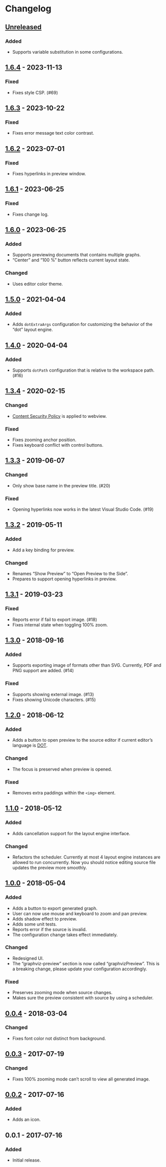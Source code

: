 # Changelog

<!-- markdownlint-disable no-duplicate-heading -->

## [Unreleased]

### Added

- Supports variable substitution in some configurations.

## [1.6.4] - 2023-11-13

### Fixed

- Fixes style CSP. (#69)

## [1.6.3] - 2023-10-22

### Fixed

- Fixes error message text color contrast.

## [1.6.2] - 2023-07-01

### Fixed

- Fixes hyperlinks in preview window.

## [1.6.1] - 2023-06-25

### Fixed

- Fixes change log.

## [1.6.0] - 2023-06-25

### Added

- Supports previewing documents that contains multiple graphs.
- “Center” and “100 %” button reflects current layout state.

### Changed

- Uses editor color theme.

## [1.5.0] - 2021-04-04

### Added

- Adds `dotExtraArgs` configuration for customizing the behavior of the “dot” layout engine.

## [1.4.0] - 2020-04-04

### Added

- Supports `dotPath` configuration that is relative to the workspace path. (#16)

## [1.3.4] - 2020-02-15

### Changed

- [Content Security Policy](https://en.wikipedia.org/wiki/Content_Security_Policy) is applied to webview.

### Fixed

- Fixes zooming anchor position.
- Fixes keyboard conflict with control buttons.

## [1.3.3] - 2019-06-07

### Changed

- Only show base name in the preview title. (#20)

### Fixed

- Opening hyperlinks now works in the latest Visual Studio Code. (#19)

## [1.3.2] - 2019-05-11

### Added

- Add a key binding for preview.

### Changed

- Renames “Show Preview” to “Open Preview to the Side”.
- Prepares to support opening hyperlinks in preview.

## [1.3.1] - 2019-03-23

### Fixed

- Reports error if fail to export image. (#18)
- Fixes internal state when toggling 100% zoom.

## [1.3.0] - 2018-09-16

### Added

- Supports exporting image of formats other than SVG. Currently, PDF and PNG support are added. (#14)

### Fixed

- Supports showing external image. (#13)
- Fixes showing Unicode characters. (#15)

## [1.2.0] - 2018-06-12

### Added

- Adds a button to open preview to the source editor if current editor’s language is
  [DOT](https://en.wikipedia.org/wiki/DOT_(graph_description_language)).

### Changed

- The focus is preserved when preview is opened.

### Fixed

- Removes extra paddings within the `<img>` element.

## [1.1.0] - 2018-05-12

### Added

- Adds cancellation support for the layout engine interface.

### Changed

- Refactors the scheduler. Currently at most 4 layout engine instances are allowed to run concurrently. Now you should
  notice editing source file updates the preview more smoothly.

## [1.0.0] - 2018-05-04

### Added

- Adds a button to export generated graph.
- User can now use mouse and keyboard to zoom and pan preview.
- Adds shadow effect to preview.
- Adds some unit tests.
- Reports error if the source is invalid.
- The configuration change takes effect immediately.

### Changed

- Redesigned UI.
- The “graphviz-preview” section is now called “graphvizPreview”. This is a breaking change, please update your
  configuration accordingly.

### Fixed

- Preserves zooming mode when source changes.
- Makes sure the preview consistent with source by using a scheduler.

## [0.0.4] - 2018-03-04

### Changed

- Fixes font color not distinct from background.

## [0.0.3] - 2017-07-19

### Changed

- Fixes 100% zooming mode can’t scroll to view all generated image.

## [0.0.2] - 2017-07-16

### Added

- Adds an icon.

## 0.0.1 - 2017-07-16

### Added

- Initial release.

[Unreleased]: https://github.com/EFanZh/Graphviz-Preview/compare/1.6.4...master
[1.6.4]: https://github.com/EFanZh/Graphviz-Preview/compare/1.6.3...1.6.4
[1.6.3]: https://github.com/EFanZh/Graphviz-Preview/compare/1.6.2...1.6.3
[1.6.2]: https://github.com/EFanZh/Graphviz-Preview/compare/1.6.1...1.6.2
[1.6.1]: https://github.com/EFanZh/Graphviz-Preview/compare/1.6.0...1.6.1
[1.6.0]: https://github.com/EFanZh/Graphviz-Preview/compare/1.5.0...1.6.0
[1.5.0]: https://github.com/EFanZh/Graphviz-Preview/compare/1.4.0...1.5.0
[1.4.0]: https://github.com/EFanZh/Graphviz-Preview/compare/1.3.4...1.4.0
[1.3.4]: https://github.com/EFanZh/Graphviz-Preview/compare/1.3.3...1.3.4
[1.3.3]: https://github.com/EFanZh/Graphviz-Preview/compare/1.3.2...1.3.3
[1.3.2]: https://github.com/EFanZh/Graphviz-Preview/compare/1.3.1...1.3.2
[1.3.1]: https://github.com/EFanZh/Graphviz-Preview/compare/1.3.0...1.3.1
[1.3.0]: https://github.com/EFanZh/Graphviz-Preview/compare/1.2.0...1.3.0
[1.2.0]: https://github.com/EFanZh/Graphviz-Preview/compare/1.1.0...1.2.0
[1.1.0]: https://github.com/EFanZh/Graphviz-Preview/compare/1.0.0...1.1.0
[1.0.0]: https://github.com/EFanZh/Graphviz-Preview/compare/0.0.4...1.0.0
[0.0.4]: https://github.com/EFanZh/Graphviz-Preview/compare/0.0.3...0.0.4
[0.0.3]: https://github.com/EFanZh/Graphviz-Preview/compare/0.0.2...0.0.3
[0.0.2]: https://github.com/EFanZh/Graphviz-Preview/compare/0.0.1...0.0.2
